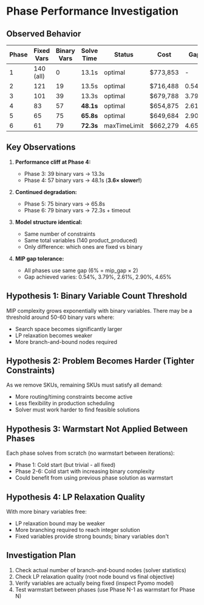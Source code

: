 # Phase Performance Investigation

## Observed Behavior

| Phase | Fixed Vars | Binary Vars | Solve Time | Status | Cost | Gap |
|-------|-----------|-------------|------------|---------|------|-----|
| 1 | 140 (all) | 0 | 13.1s | optimal | $773,853 | - |
| 2 | 121 | 19 | 13.5s | optimal | $716,488 | 0.54% |
| 3 | 101 | 39 | 13.3s | optimal | $679,788 | 3.79% |
| 4 | 83 | 57 | **48.1s** | optimal | $654,875 | 2.61% |
| 5 | 65 | 75 | **65.8s** | optimal | $649,684 | 2.90% |
| 6 | 61 | 79 | **72.3s** | maxTimeLimit | $662,279 | 4.65% |

## Key Observations

1. **Performance cliff at Phase 4:**
   - Phase 3: 39 binary vars → 13.3s
   - Phase 4: 57 binary vars → 48.1s (**3.6× slower!**)

2. **Continued degradation:**
   - Phase 5: 75 binary vars → 65.8s
   - Phase 6: 79 binary vars → 72.3s + timeout

3. **Model structure identical:**
   - Same number of constraints
   - Same total variables (140 product_produced)
   - Only difference: which ones are fixed vs binary

4. **MIP gap tolerance:**
   - All phases use same gap (6% = mip_gap × 2)
   - Gap achieved varies: 0.54%, 3.79%, 2.61%, 2.90%, 4.65%

## Hypothesis 1: Binary Variable Count Threshold

MIP complexity grows exponentially with binary variables. There may be a threshold around 50-60 binary vars where:
- Search space becomes significantly larger
- LP relaxation becomes weaker
- More branch-and-bound nodes required

## Hypothesis 2: Problem Becomes Harder (Tighter Constraints)

As we remove SKUs, remaining SKUs must satisfy all demand:
- More routing/timing constraints become active
- Less flexibility in production scheduling
- Solver must work harder to find feasible solutions

## Hypothesis 3: Warmstart Not Applied Between Phases

Each phase solves from scratch (no warmstart between iterations):
- Phase 1: Cold start (but trivial - all fixed)
- Phase 2-6: Cold start with increasing binary complexity
- Could benefit from using previous phase solution as warmstart

## Hypothesis 4: LP Relaxation Quality

With more binary variables free:
- LP relaxation bound may be weaker
- More branching required to reach integer solution
- Fixed variables provide strong bounds; binary variables don't

## Investigation Plan

1. Check actual number of branch-and-bound nodes (solver statistics)
2. Check LP relaxation quality (root node bound vs final objective)
3. Verify variables are actually being fixed (inspect Pyomo model)
4. Test warmstart between phases (use Phase N-1 as warmstart for Phase N)
